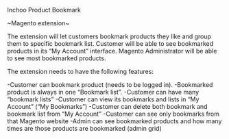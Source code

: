 
Inchoo Product Bookmark

~Magento extension~

The extension will let customers bookmark products they like and group them to specific bookmark list. Customer will be able to see bookmarked products in its “My Account” interface. Magento Administrator will be able to see most bookmarked products.

The extension needs to have the following features:

-Customer can bookmark product (needs to be logged in). 
-Bookmarked product is always in one “Bookmark list”.
-Customer can have many “bookmark lists”
-Customer can view its bookmarks and lists in “My Account” (“My Bookmarks”)
-Customer can delete both bookmark and bookmark list from “My Account”
-Customer can see only bookmarks from that Magento website
-Admin can see bookmarked products and how many times are those products are bookmarked (admin grid)
